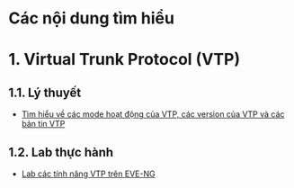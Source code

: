 # Các nội dung tìm hiểu

# 1. Virtual Trunk Protocol (VTP)

## 1.1. Lý thuyết

- [Tìm hiểu về các mode hoạt động của VTP, các version của VTP và các bản tin VTP](./docs/1.Tim_hieu_VTP.md)


## 1.2. Lab thực hành

- [Lab các tính năng VTP trên EVE-NG](../../EVE-NG/docs/2.Lab_VLAN_VTP.md)
